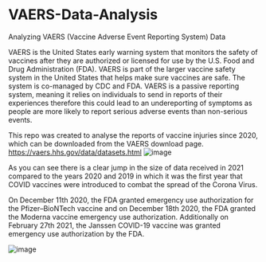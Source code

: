 # VAERS-Data-Analysis
Analyzing VAERS (Vaccine Adverse Event Reporting System) Data

VAERS is the United States early warning system that monitors the safety of vaccines after they are authorized or licensed for use by the U.S. Food and Drug Administration (FDA). VAERS is part of the larger vaccine safety system in the United States that helps make sure vaccines are safe. The system is co-managed by CDC and FDA. VAERS is a passive reporting system, meaning it relies on individuals to send in reports of their experiences therefore this could lead to an undereporting of symptoms as people are more likely to report serious adverse events than non-serious events. 

This repo was created to analyse the reports of vaccine injuries since 2020, which can be downloaded from the VAERS download page. 
https://vaers.hhs.gov/data/datasets.html
![image](https://user-images.githubusercontent.com/119301326/205485020-f5c303c8-d283-4dfe-957f-715fb8986369.png)

As you can see there is a clear jump in the size of data received in 2021 compared to the years 2020 and 2019 in which it was the first year that COVID vaccines were introduced to combat the spread of the Corona Virus.

On December 11th 2020, the FDA granted emergency use authorization for the Pfizer–BioNTech vaccine and on December 18th 2020, the FDA granted the Moderna vaccine emergency use authorization. Additionally on February 27th 2021, the Janssen COVID-19 vaccine was granted emergency use authorization by the FDA. 

![image](https://user-images.githubusercontent.com/119301326/205485413-bef197b9-1645-44ff-9991-6afb142ab5be.png)
